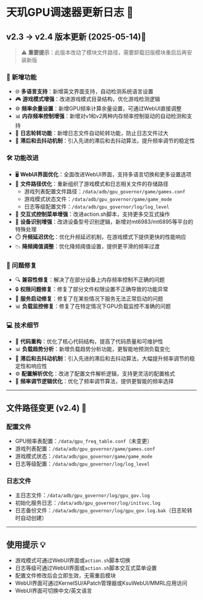# 天玑GPU调速器更新日志 📝

## v2.3 → v2.4 版本更新 (2025-05-14)🚀

> ⚠️ **重要提示**：此版本改动了模块文件路径，需要卸载旧版模块重启后再安装新版

### 🌟 新增功能

- 🌐 **多语言支持**：新增英文界面支持，自动检测系统语言设置
- 🎮 **游戏模式增强**：改进游戏模式目录结构，优化游戏检测逻辑
- ⚙️ **频率余量设置**：新增GPU频率计算余量设置，可通过WebUI直接调整
- 📊 **内存频率控制增强**：新增对v1和v2两种内存频率控制驱动的自动检测和支持
- 🔄 **日志轮转功能**：新增日志文件自动轮转功能，防止日志文件过大
- 🚀 **滞后和去抖动机制**：引入先进的滞后和去抖动算法，提升频率调节的稳定性

### 🛠️ 功能改进

- 🖥️ **WebUI界面优化**：全面改进WebUI界面，支持多语言切换和更多设置选项
- 📁 **文件路径优化**：重新组织了游戏模式和日志相关文件的存储路径
  - 游戏列表配置文件路径：`/data/adb/gpu_governor/game/games.conf`
  - 游戏模式状态文件：`/data/adb/gpu_governor/game/game_mode`
  - 日志等级配置文件：`/data/adb/gpu_governor/log/log_level`
- 🔧 **交互式控制菜单增强**：改进action.sh脚本，支持更多交互式操作
- 📱 **设备识别增强**：改进设备型号识别逻辑，新增对mt6983/mt6895等平台的特殊处理
- ⏱️ **升频延迟优化**：优化升频延迟机制，在游戏模式下提供更快的性能响应
- 📉 **降频阈值调整**：优化降频阈值设置，提供更平滑的频率过渡

### 🐛 问题修复

- 🔍 **兼容性修复**：解决了在部分设备上内存频率控制不正确的问题
- 🔒 **权限问题修复**：修复了部分文件权限设置不正确导致的功能异常
- 🔄 **服务启动修复**：修复了在某些情况下服务无法正常启动的问题
- 📊 **负载监控修复**：修复了在特定情况下GPU负载监控不准确的问题

### 💻 技术细节

- 🧰 **代码重构**：优化了核心代码结构，提高了代码质量和可维护性
- 📊 **负载趋势分析**：新增负载趋势分析功能，更智能地预测负载变化
- 🚀 **滞后和去抖动机制**：引入先进的滞后和去抖动算法，大幅提升频率调节的稳定性和响应性
- ⚙️ **配置解析优化**：改进了配置文件解析逻辑，支持更灵活的配置格式
- 🔄 **频率调节逻辑优化**：优化了频率调节算法，提供更智能的频率选择

---

## 文件路径变更 (v2.4) 📂

### 配置文件

- GPU频率表配置：`/data/gpu_freq_table.conf`（未变更）
- 游戏列表配置：`/data/adb/gpu_governor/game/games.conf`
- 游戏模式状态：`/data/adb/gpu_governor/game/game_mode`
- 日志等级配置：`/data/adb/gpu_governor/log/log_level`

### 日志文件

- 主日志文件：`/data/adb/gpu_governor/log/gpu_gov.log`
- 初始化服务日志：`/data/adb/gpu_governor/log/initsvc.log`
- 日志备份文件：`/data/adb/gpu_governor/log/gpu_gov.log.bak`（日志轮转时自动创建）


---

## 使用提示 💡

- 游戏模式可通过WebUI界面或`action.sh`脚本切换
- 日志等级可通过WebUI界面或`action.sh`脚本交互式菜单设置
- 配置文件修改后会立即生效，无需重启模块
- WebUI界面可通过KernelSU/APatch管理器或KsuWebUI/MMRL应用访问
- WebUI界面可切换中文/英文语言
